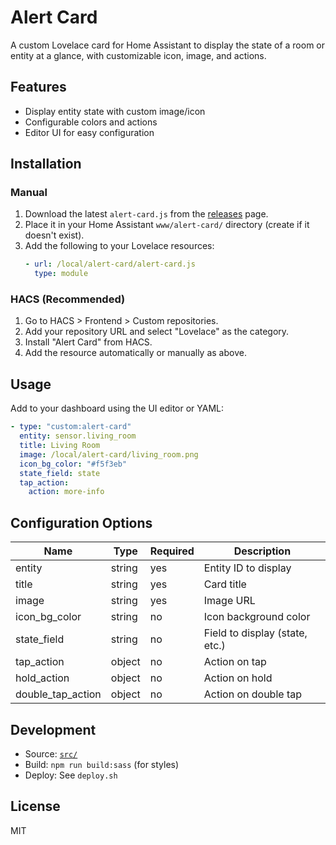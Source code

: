 # Alert Card

A custom Lovelace card for Home Assistant to display the state of a room or entity at a glance, with customizable icon, image, and actions.

## Features

- Display entity state with custom image/icon
- Configurable colors and actions
- Editor UI for easy configuration

## Installation

### Manual

1. Download the latest `alert-card.js` from the [releases](https://github.com/YOUR_GITHUB_USERNAME/YOUR_REPO_NAME/releases) page.
2. Place it in your Home Assistant `www/alert-card/` directory (create if it doesn't exist).
3. Add the following to your Lovelace resources:
   ```yaml
   - url: /local/alert-card/alert-card.js
     type: module
   ```

### HACS (Recommended)

1. Go to HACS > Frontend > Custom repositories.
2. Add your repository URL and select "Lovelace" as the category.
3. Install "Alert Card" from HACS.
4. Add the resource automatically or manually as above.

## Usage

Add to your dashboard using the UI editor or YAML:

```yaml
- type: "custom:alert-card"
  entity: sensor.living_room
  title: Living Room
  image: /local/alert-card/living_room.png
  icon_bg_color: "#f5f3eb"
  state_field: state
  tap_action:
    action: more-info
```

## Configuration Options

| Name              | Type   | Required | Description                    |
| ----------------- | ------ | -------- | ------------------------------ |
| entity            | string | yes      | Entity ID to display           |
| title             | string | yes      | Card title                     |
| image             | string | yes      | Image URL                      |
| icon_bg_color     | string | no       | Icon background color          |
| state_field       | string | no       | Field to display (state, etc.) |
| tap_action        | object | no       | Action on tap                  |
| hold_action       | object | no       | Action on hold                 |
| double_tap_action | object | no       | Action on double tap           |

## Development

- Source: [`src/`](src/)
- Build: `npm run build:sass` (for styles)
- Deploy: See `deploy.sh`

## License

MIT
